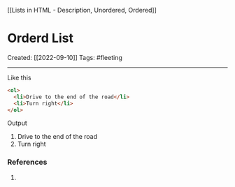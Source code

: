 [[Lists in HTML - Description, Unordered, Ordered]]

# Orderd List
Created:  [[2022-09-10]]
Tags: #fleeting 

---
Like this
```HTML
<ol>
  <li>Drive to the end of the road</li>
  <li>Turn right</li>
</ol>
```
Output
1. Drive to the end of the road
2. Turn right













### References
1. 